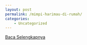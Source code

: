 ```yaml
---
layout: post
permalink: /mimpi-harimau-di-rumah/
categories:
    - Uncategorized
---
```


[Baca Selengkapnya](/06)